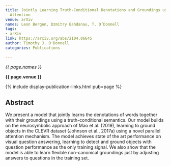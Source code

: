 ```yaml
---
title: Jointly Learning Truth-Conditional Denotations and Groundings using Parallel
  Attention
venue: arXiv
names: Leon Bergen, Dzmitry Bahdanau, T. O’Donnell
tags:
- arXiv
link: https://arxiv.org/abs/2104.06645
author: Timothy J. O'Donnell
categories: Publications

---
```


*{{ page.names }}*

**{{ page.venue }}**

{% include display-publication-links.html pub=page %}

## Abstract

We present a model that jointly learns the denotations of words together with their groundings using a truth-conditional semantics. Our model builds on the neurosymbolic approach of Mao et al. (2019), learning to ground objects in the CLEVR dataset (Johnson et al., 2017a) using a novel parallel attention mechanism. The model achieves state of the art performance on visual question answering, learning to detect and ground objects with question performance as the only training signal. We also show that the model is able to learn flexible non-canonical groundings just by adjusting answers to questions in the training set.